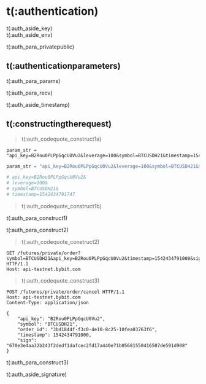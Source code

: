 # t(:authentication)
<aside class="notice">
t(:auth_aside_key)
</aside>

<aside class="notice">
t(:auth_aside_env)
</aside>

t(:auth_para_privatepublic)

## t(:authenticationparameters)

t(:auth_para_params)

t(:auth_para_recv)

<aside class="warning">
t(:auth_aside_timestamp)
</aside>

## t(:constructingtherequest)
> t(:auth_codequote_construct1a)

```console
param_str = "api_key=B2Rou0PLPpGqcU0Vu2&leverage=100&symbol=BTCUSDH21&timestamp=1542434791747"
```
```python
param_str = "api_key=B2Rou0PLPpGqcU0Vu2&leverage=100&symbol=BTCUSDH21&timestamp=1542434791747"

# api_key=B2Rou0PLPpGqcU0Vu2&
# leverage=100&
# symbol=BTCUSDH21&
# timestamp=1542434791747
```

> t(:auth_codequote_construct1b)

t(:auth_para_construct1)
<div></div>

t(:auth_para_construct2)
> t(:auth_codequote_construct2)

```http
GET /futures/private/order?symbol=BTCUSDH21&api_key=B2Rou0PLPpGqcU0Vu2&timestamp=1542434791000&sign=670e3e4aa32b243f2dedf1dafcec2fd17a440e71b05681550416507de591d908 HTTP/1.1
Host: api-testnet.bybit.com
```

> t(:auth_codequote_construct3)

```http
POST /futures/private/order/cancel HTTP/1.1
Host: api-testnet.bybit.com
Content-Type: application/json

{
    "api_key": "B2Rou0PLPpGqcU0Vu2",
    "symbol": "BTCUSDH21",
    "order_id": "3bd1844f-f3c0-4e10-8c25-10fea03763f6",
    "timestamp": 1542434791000,
    "sign": "670e3e4aa32b243f2dedf1dafcec2fd17a440e71b05681550416507de591d908"
}
```

t(:auth_para_construct3)

<aside class="notice">
t(:auth_aside_signature)
</aside>

<!--
### Examples of the Signature Algorithm

* [C#](https://github.com/bybit-exchange/bybit-official-api-docs/blob/master/en/example/Encryption.cs)
* [Python](https://github.com/bybit-exchange/bybit-official-api-docs/blob/master/en/example/Encryption.py)
* [C++](https://github.com/bybit-exchange/bybit-official-api-docs/blob/master/en/example/Encryption.cpp)
* [Go](https://github.com/bybit-exchange/bybit-official-api-docs/blob/master/en/example/Encryption.go)
* [PHP](https://github.com/bybit-exchange/bybit-official-api-docs/blob/master/en/example/Encryption.php)
-->


<script>
function copyStringToClipboard (endpoint) {
  var str = document.getElementById(endpoint).innerText;
  // remove whitespace
  var str = str.replace(/ /g,"");
  // Create new element
  var el = document.createElement("textarea");
  // Set value (string to be copied)
  el.value = str;
  // Set non-editable to avoid focus and move outside of view
  el.setAttribute("readonly", "");
  el.style = {position: "absolute", left: "-9999px"};
  document.body.appendChild(el);
  // Select text inside element
  el.select();
  // Copy text to clipboard
  document.execCommand("copy");
  // Remove temporary element
  document.body.removeChild(el);
}
</script>
